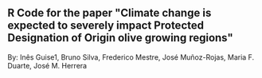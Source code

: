 ## R Code for the paper "Climate change is expected to severely impact Protected Designation of Origin olive growing regions"
By: Inês Guise1, Bruno Silva, Frederico Mestre, José Muñoz-Rojas, Maria F. Duarte, José M. Herrera

